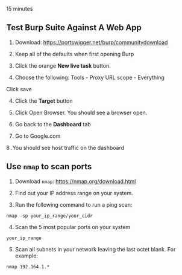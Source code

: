 15 minutes

## Test Burp Suite Against A Web App

1. Download: https://portswigger.net/burp/communitydownload

2. Keep all of the defaults when first opening Burp

3. Click the orange **New live task** button.

4. Choose the following:
Tools - Proxy
URL scope - Everything

Click save

4. Click the **Target** button

5. Click Open Browser. You should see a browser open.

6. Go back to the **Dashboard** tab

7. Go to Google.com

8 .You should see host traffic on the dashboard

## Use `nmap` to scan ports

1. Download `nmap`: https://nmap.org/download.html

2. Find out your IP address range on your system.

3. Run the following command to run a ping scan:
```
nmap -sp your_ip_range/your_cidr
```

4. Scan the 5 most popular ports on your system
```
your_ip_range
```

5. Scan all subnets in your network leaving the last octet blank. 
For example:
```
nmap 192.164.1.*
```